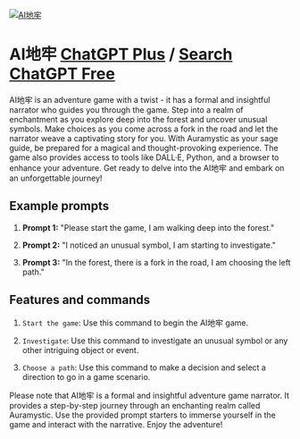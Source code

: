 
[![AI地牢](https://files.oaiusercontent.com/file-rauOHCJtdpJWQc8bjDJmpP5v?se=2123-10-17T15%3A52%3A24Z&sp=r&sv=2021-08-06&sr=b&rscc=max-age%3D31536000%2C%20immutable&rscd=attachment%3B%20filename%3D0163ec9a-aa4f-4386-9c67-e636cc696853.png&sig=xnzTK4LcXc28HzwOOwTaFwmqXprnZLkPKwe3kIjKLDA%3D)](https://chat.openai.com/g/g-NJSDodVgR-aidi-lao)

# AI地牢 [ChatGPT Plus](https://chat.openai.com/g/g-NJSDodVgR-aidi-lao) / [Search ChatGPT Free](https://gptcall.net/index.html#/?search=AI%E5%9C%B0%E7%89%A2)

AI地牢 is an adventure game with a twist - it has a formal and insightful narrator who guides you through the game. Step into a realm of enchantment as you explore deep into the forest and uncover unusual symbols. Make choices as you come across a fork in the road and let the narrator weave a captivating story for you. With Auramystic as your sage guide, be prepared for a magical and thought-provoking experience. The game also provides access to tools like DALL·E, Python, and a browser to enhance your adventure. Get ready to delve into the AI地牢 and embark on an unforgettable journey!

## Example prompts

1. **Prompt 1:** "Please start the game, I am walking deep into the forest."

2. **Prompt 2:** "I noticed an unusual symbol, I am starting to investigate."

3. **Prompt 3:** "In the forest, there is a fork in the road, I am choosing the left path."

## Features and commands

1. `Start the game`: Use this command to begin the AI地牢 game.

2. `Investigate`: Use this command to investigate an unusual symbol or any other intriguing object or event.

3. `Choose a path`: Use this command to make a decision and select a direction to go in a game scenario.

Please note that AI地牢 is a formal and insightful adventure game narrator. It provides a step-by-step journey through an enchanting realm called Auramystic. Use the provided prompt starters to immerse yourself in the game and interact with the narrative. Enjoy the adventure!



